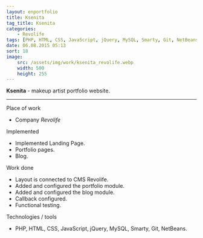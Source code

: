 ```yaml
---
layout: enportfolio
title: Ksenita
tag_title: Ksenita
categories:
    - Revolife
tags: [PHP, HTML, CSS, JavaScript, jQuery, MySQL, Smarty, Git, NetBeans]
date: 06.08.2015 05:13
sort: 18
image: 
    src: /assets/img/work/ksenita_revolife.webp 
    width: 500
    height: 255
---
```


**Ksenita** - makeup artist portfolio website.

---

Place of work

* Company _Revolife_

Implemented

* Implemented Landing Page.
* Portfolio pages.
* Blog.

Work done

* Layout is connected to CMS Revolife.
* Added and configured the portfolio module.
* Added and configured the blog module.
* Callback configured.
* Functional testing.

Technologies / tools

* PHP, HTML, CSS, JavaScript, jQuery, MySQL, Smarty, Git, NetBeans.

